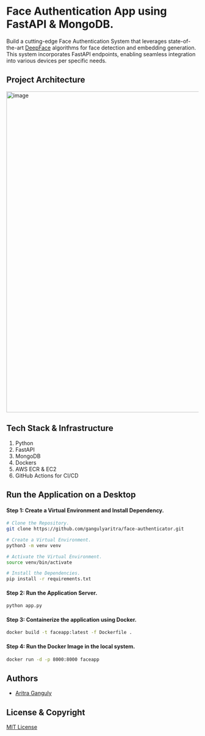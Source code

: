# Face Authentication App using FastAPI & MongoDB.

Build a cutting-edge Face Authentication System that leverages state-of-the-art [DeepFace](https://viso.ai/computer-vision/deepface/) algorithms for face detection and embedding generation. This system incorporates FastAPI endpoints, enabling seamless integration into various devices per specific needs.

## Project Architecture

<img width="840" alt="image" src="https://user-images.githubusercontent.com/57321948/195135349-9888d9ea-af5d-4ee2-8aa4-1e57342add05.png">

## Tech Stack & Infrastructure

1. Python
2. FastAPI
3. MongoDB
4. Dockers
5. AWS ECR & EC2
6. GitHub Actions for CI/CD

## Run the Application on a Desktop

#### Step 1: Create a Virtual Environment and Install Dependency.

```bash
# Clone the Repository.
git clone https://github.com/gangulyaritra/face-authenticator.git

# Create a Virtual Environment.
python3 -m venv venv

# Activate the Virtual Environment.
source venv/bin/activate

# Install the Dependencies.
pip install -r requirements.txt
```

#### Step 2: Run the Application Server.

```bash
python app.py
```

#### Step 3: Containerize the application using Docker.

```bash
docker build -t faceapp:latest -f Dockerfile .
```

#### Step 4: Run the Docker Image in the local system.

```bash
docker run -d -p 8000:8000 faceapp
```

## Authors

- [Aritra Ganguly](https://in.linkedin.com/in/gangulyaritra)

## License & Copyright

[MIT License](LICENSE)
